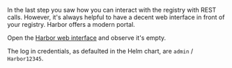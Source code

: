 In the last step you saw how you can interact with the registry with REST calls. However, it's always helpful to have a decent web interface in front of your registry. Harbor offers a modern portal.

Open the [Harbor web interface](
https://[[HOST_SUBDOMAIN]]-31500-[[KATACODA_HOST]].environments.katacoda.com/) and observe it's empty.

The log in credentials, as defaulted in the Helm chart, are `admin` / `Harbor12345`.
